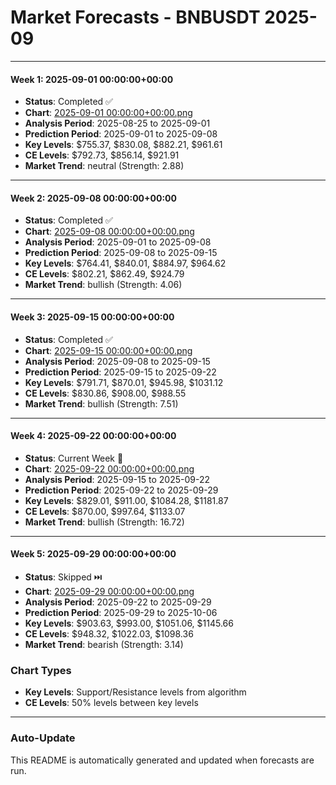 # Market Forecasts - BNBUSDT 2025-09

---

#### Week 1: 2025-09-01 00:00:00+00:00
- **Status**: Completed ✅
- **Chart**: <a href="./2025-09-01 00:00:00+00:00.png">2025-09-01 00:00:00+00:00.png</a>
- **Analysis Period**: 2025-08-25 to 2025-09-01
- **Prediction Period**: 2025-09-01 to 2025-09-08
- **Key Levels**: $755.37, $830.08, $882.21, $961.61
- **CE Levels**: $792.73, $856.14, $921.91
- **Market Trend**: neutral (Strength: 2.88)

---

#### Week 2: 2025-09-08 00:00:00+00:00
- **Status**: Completed ✅
- **Chart**: <a href="./2025-09-08 00:00:00+00:00.png">2025-09-08 00:00:00+00:00.png</a>
- **Analysis Period**: 2025-09-01 to 2025-09-08
- **Prediction Period**: 2025-09-08 to 2025-09-15
- **Key Levels**: $764.41, $840.01, $884.97, $964.62
- **CE Levels**: $802.21, $862.49, $924.79
- **Market Trend**: bullish (Strength: 4.06)

---

#### Week 3: 2025-09-15 00:00:00+00:00
- **Status**: Completed ✅
- **Chart**: <a href="./2025-09-15 00:00:00+00:00.png">2025-09-15 00:00:00+00:00.png</a>
- **Analysis Period**: 2025-09-08 to 2025-09-15
- **Prediction Period**: 2025-09-15 to 2025-09-22
- **Key Levels**: $791.71, $870.01, $945.98, $1031.12
- **CE Levels**: $830.86, $908.00, $988.55
- **Market Trend**: bullish (Strength: 7.51)

---

#### Week 4: 2025-09-22 00:00:00+00:00
- **Status**: Current Week 🔄
- **Chart**: <a href="./2025-09-22 00:00:00+00:00.png">2025-09-22 00:00:00+00:00.png</a>
- **Analysis Period**: 2025-09-15 to 2025-09-22
- **Prediction Period**: 2025-09-22 to 2025-09-29
- **Key Levels**: $829.01, $911.00, $1084.28, $1181.87
- **CE Levels**: $870.00, $997.64, $1133.07
- **Market Trend**: bullish (Strength: 16.72)

---

#### Week 5: 2025-09-29 00:00:00+00:00
- **Status**: Skipped ⏭️
- **Chart**: <a href="./2025-09-29 00:00:00+00:00.png">2025-09-29 00:00:00+00:00.png</a>
- **Analysis Period**: 2025-09-22 to 2025-09-29
- **Prediction Period**: 2025-09-29 to 2025-10-06
- **Key Levels**: $903.63, $993.00, $1051.06, $1145.66
- **CE Levels**: $948.32, $1022.03, $1098.36
- **Market Trend**: bearish (Strength: 3.14)

### Chart Types

- **Key Levels**: Support/Resistance levels from algorithm
- **CE Levels**: 50% levels between key levels

---

### Auto-Update

This README is automatically generated and updated when forecasts are run.
